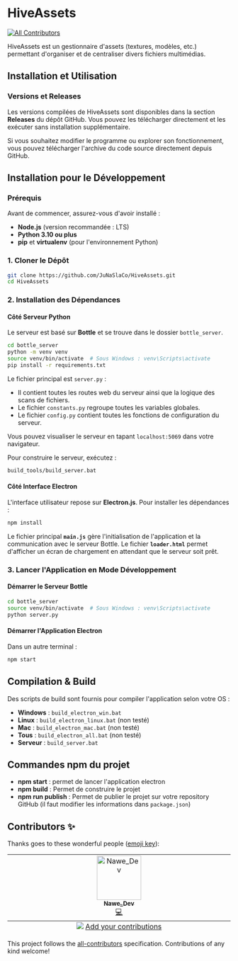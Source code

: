 # HiveAssets
<!-- ALL-CONTRIBUTORS-BADGE:START - Do not remove or modify this section -->
[![All Contributors](https://img.shields.io/badge/all_contributors-1-orange.svg?style=flat-square)](#contributors-)
<!-- ALL-CONTRIBUTORS-BADGE:END -->

HiveAssets est un gestionnaire d'assets (textures, modèles, etc.) permettant d'organiser et de centraliser divers fichiers multimédias.

## Installation et Utilisation

### Versions et Releases
Les versions compilées de HiveAssets sont disponibles dans la section **Releases** du dépôt GitHub. Vous pouvez les télécharger directement et les exécuter sans installation supplémentaire.

Si vous souhaitez modifier le programme ou explorer son fonctionnement, vous pouvez télécharger l'archive du code source directement depuis GitHub.

## Installation pour le Développement

### Prérequis
Avant de commencer, assurez-vous d'avoir installé :
- **Node.js** (version recommandée : LTS)
- **Python 3.10 ou plus**
- **pip** et **virtualenv** (pour l'environnement Python)

### 1. Cloner le Dépôt
```sh
git clone https://github.com/JuNaSlaCo/HiveAssets.git
cd HiveAssets
```

### 2. Installation des Dépendances

#### Côté Serveur Python
Le serveur est basé sur **Bottle** et se trouve dans le dossier `bottle_server`.
```sh
cd bottle_server
python -m venv venv
source venv/bin/activate  # Sous Windows : venv\Scripts\activate
pip install -r requirements.txt
```
Le fichier principal est `server.py` :
- Il contient toutes les routes web du serveur ainsi que la logique des scans de fichiers.
- Le fichier `constants.py` regroupe toutes les variables globales.
- Le fichier `config.py` contient toutes les fonctions de configuration du serveur.

Vous pouvez visualiser le serveur en tapant `localhost:5069` dans votre navigateur.

Pour construire le serveur, exécutez :
```sh
build_tools/build_server.bat
```

#### Côté Interface Electron
L'interface utilisateur repose sur **Electron.js**. Pour installer les dépendances :
```sh
npm install
```
Le fichier principal **`main.js`** gère l'initialisation de l'application et la communication avec le serveur Bottle.
Le fichier **`loader.html`** permet d'afficher un écran de chargement en attendant que le serveur soit prêt.

### 3. Lancer l'Application en Mode Développement

#### Démarrer le Serveur Bottle
```sh
cd bottle_server
source venv/bin/activate  # Sous Windows : venv\Scripts\activate
python server.py
```

#### Démarrer l'Application Electron
Dans un autre terminal :
```sh
npm start
```

## Compilation & Build
Des scripts de build sont fournis pour compiler l'application selon votre OS :
- **Windows** : `build_electron_win.bat`
- **Linux** : `build_electron_linux.bat` (non testé)
- **Mac** : `build_electron_mac.bat` (non testé)
- **Tous** : `build_electron_all.bat` (non testé)
- **Serveur** : `build_server.bat`

## Commandes npm du projet

- **npm start** : permet de lancer l'application electron
- **npm build** : Permet de construire le projet
- **npm run publish** : Permet de publier le projet sur votre repository GitHub (il faut modifier les informations dans `package.json`)
## Contributors ✨

Thanks goes to these wonderful people ([emoji key](https://allcontributors.org/docs/en/emoji-key)):

<!-- ALL-CONTRIBUTORS-LIST:START - Do not remove or modify this section -->
<!-- prettier-ignore-start -->
<!-- markdownlint-disable -->
<table>
  <tbody>
    <tr>
      <td align="center" valign="top" width="14.28%"><a href="https://github.com/NaweDev"><img src="https://avatars.githubusercontent.com/u/96984101?v=4?s=100" width="100px;" alt="Nawe_Dev"/><br /><sub><b>Nawe_Dev</b></sub></a><br /><a href="https://github.com/JuNaSlaCo/HiveAssets/commits?author=NaweDev" title="Code">💻</a></td>
    </tr>
  </tbody>
  <tfoot>
    <tr>
      <td align="center" size="13px" colspan="7">
        <img src="https://raw.githubusercontent.com/all-contributors/all-contributors-cli/1b8533af435da9854653492b1327a23a4dbd0a10/assets/logo-small.svg">
          <a href="https://all-contributors.js.org/docs/en/bot/usage">Add your contributions</a>
        </img>
      </td>
    </tr>
  </tfoot>
</table>

<!-- markdownlint-restore -->
<!-- prettier-ignore-end -->

<!-- ALL-CONTRIBUTORS-LIST:END -->

This project follows the [all-contributors](https://github.com/all-contributors/all-contributors) specification. Contributions of any kind welcome!
